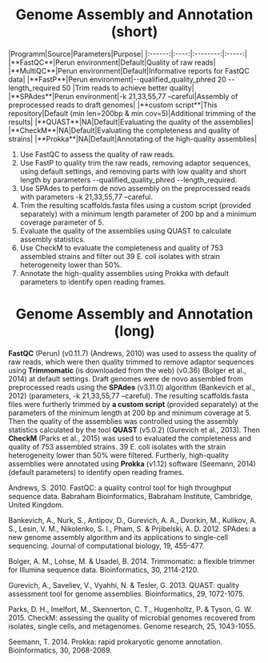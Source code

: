 <h1 align="center">Genome Assembly and Annotation (short)</h1>
|Programm|Source|Parameters|Purpose|
|:------:|:----:|:--------:|:-----:|
|**FastQC**|Perun environment|Default|Quality of raw reads|
|**MultiQC**|Perun environment|Default|Informative reports for FastQC data|
|**FastP**|Perun environment|--qualified_quality_phred 20 --length_required 50 |Trim reads to achieve better quality|
|**SPAdes**|Perun environment|-k 21,33,55,77 –careful|Assembly of preprocessed reads to draft genomes|
|**custom script**|This repository|Default (min len=200bp & min cov=5)|Additional trimming of the results|
|**QUAST**|NA|Default|Evaluating the quality of the assemblies|
|**CheckM**|NA|Default|Evaluating the completeness and quality of strains|
|**Prokka**|NA|Default|Annotating of the high-quality assemblies|

1. Use FastQC to assess the quality of raw reads.
2. Use FastP to quality trim the raw reads, removing adaptor sequences, using default settings, and removing parts with low quality and short length by parameters --qualified_quality_phred --length_required.
3. Use SPAdes to perform de novo assembly on the preprocessed reads with parameters -k 21,33,55,77 –careful.
4. Trim the resulting scaffolds.fasta files using a custom script (provided separately) with a minimum length parameter of 200 bp and a minimum coverage parameter of 5.
5. Evaluate the quality of the assemblies using QUAST to calculate assembly statistics.
6. Use CheckM to evaluate the completeness and quality of 753 assembled strains and filter out 39 E. coli isolates with strain heterogeneity lower than 50%.
7. Annotate the high-quality assemblies using Prokka with default parameters to identify open reading frames.

<h1 align="center">Genome Assembly and Annotation (long)</h1>

**FastQC** (Perun) (v0.11.7) (Andrews, 2010) was used to assess the quality of raw reads, which were then quality trimmed to remove adaptor sequences using **Trimmomatic** (is downloaded from the web) (v0.36) (Bolger et al., 2014) at default settings. Draft genomes were de novo assembled from preprocessed reads using the **SPAdes** (v3.11.0) algorithm (Bankevich et al., 2012) (parameters, -k 21,33,55,77 –careful). The resulting scaffolds.fasta files were furtherly trimmed by **a custom script** (provided separately) at the parameters of the minimum length at 200 bp and minimum coverage at 5. Then the quality of the assemblies was controlled using the assembly statistics calculated by the tool **QUAST** (v5.0.2) (Gurevich et al., 2013). Then **CheckM** (Parks et al., 2015) was used to evaluated the completeness and quality of 753 assembled strains. 39 E. coli isolates with the strain heterogeneity lower than 50% were filtered. Furtherly, high-quality assemblies were annotated using **Prokka** (v1.12) software (Seemann, 2014) (default parameters) to identify open reading frames.

Andrews, S. 2010. FastQC: a quality control tool for high throughput sequence data. Babraham Bioinformatics, Babraham Institute, Cambridge, United Kingdom.

Bankevich, A., Nurk, S., Antipov, D., Gurevich, A. A., Dvorkin, M., Kulikov, A. S., Lesin, V. M., Nikolenko, S. I., Pham, S. & Prjibelski, A. D. 2012. SPAdes: a new genome assembly algorithm and its applications to single-cell sequencing. Journal of computational biology, 19, 455-477.

Bolger, A. M., Lohse, M. & Usadel, B. 2014. Trimmomatic: a flexible trimmer for Illumina sequence data. Bioinformatics, 30, 2114-2120.

Gurevich, A., Saveliev, V., Vyahhi, N. & Tesler, G. 2013. QUAST: quality assessment tool for genome assemblies. Bioinformatics, 29, 1072-1075.

Parks, D. H., Imelfort, M., Skennerton, C. T., Hugenholtz, P. & Tyson, G. W. 2015. CheckM: assessing the quality of microbial genomes recovered from isolates, single cells, and metagenomes. Genome research, 25, 1043-1055.

Seemann, T. 2014. Prokka: rapid prokaryotic genome annotation. Bioinformatics, 30, 2068-2069.
